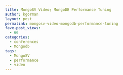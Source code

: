 ```yaml
---
title: MongoSV Video; MongoDB Performance Tuning
author: kgorman
layout: post
permalink: mongosv-video-mongodb-performance-tuning
fave-post_views:
  - 66
categories:
  - conferences
  - Mongodb
tags:
  - MongoSV
  - performance
  - video
---
```


<img style="visibility:hidden;width:0px;height:0px;" border=0 width=0 height=0 src="http://c.gigcount.com/wildfire/IMP/CXNID=2000002.11NXC/bT\*xJmx\*PTEzNTcyMzczOTM2NjMmcHQ9MTM1NzIzNzM5NzMyOCZwPSZkPSZnPTImbz\*2YmJmYmMyMzk4ODM\*NGFmOWNiMmVmM2Zi/Njk4ZDYzMyZvZj*w.gif" />
